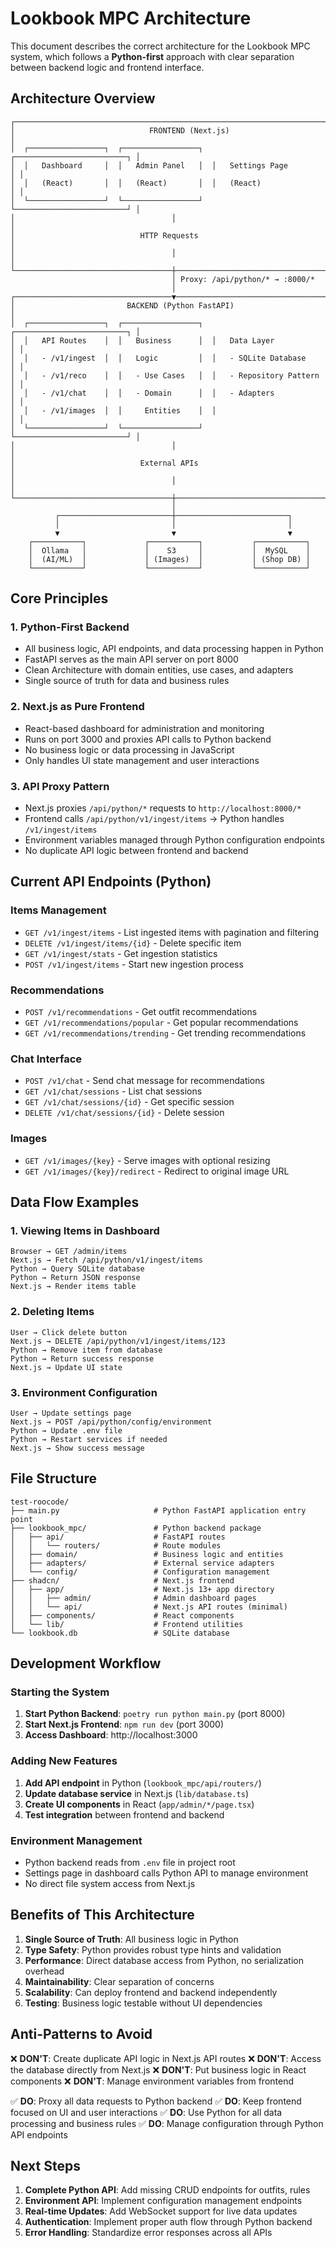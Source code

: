 # Lookbook MPC Architecture

This document describes the correct architecture for the Lookbook MPC system, which follows a **Python-first** approach with clear separation between backend logic and frontend interface.

## Architecture Overview

```
┌─────────────────────────────────────────────────────────────────────────┐
│                              FRONTEND (Next.js)                        │
│  ┌─────────────────┐  ┌─────────────────┐  ┌─────────────────────────┐ │
│  │   Dashboard     │  │   Admin Panel   │  │   Settings Page         │ │
│  │   (React)       │  │   (React)       │  │   (React)               │ │
│  └─────────────────┘  └─────────────────┘  └─────────────────────────┘ │
│                                   │                                     │
│                            HTTP Requests                                │
│                                   │                                     │
└───────────────────────────────────┼─────────────────────────────────────┘
                                    │ Proxy: /api/python/* → :8000/*
                                    │
┌───────────────────────────────────▼─────────────────────────────────────┐
│                         BACKEND (Python FastAPI)                       │
│  ┌─────────────────┐  ┌─────────────────┐  ┌─────────────────────────┐ │
│  │   API Routes    │  │   Business      │  │   Data Layer            │ │
│  │   - /v1/ingest  │  │   Logic         │  │   - SQLite Database     │ │
│  │   - /v1/reco    │  │   - Use Cases   │  │   - Repository Pattern │ │
│  │   - /v1/chat    │  │   - Domain      │  │   - Adapters           │ │
│  │   - /v1/images  │  │     Entities    │  │                         │ │
│  └─────────────────┘  └─────────────────┘  └─────────────────────────┘ │
│                                   │                                     │
│                            External APIs                                │
│                                   │                                     │
└───────────────────────────────────┼─────────────────────────────────────┘
                                    │
          ┌─────────────────────────┼─────────────────────────┐
          │                         │                         │
          ▼                         ▼                         ▼
    ┌───────────┐             ┌───────────┐           ┌───────────┐
    │  Ollama   │             │    S3     │           │  MySQL    │
    │  (AI/ML)  │             │ (Images)  │           │ (Shop DB) │
    └───────────┘             └───────────┘           └───────────┘
```

## Core Principles

### 1. **Python-First Backend**
- All business logic, API endpoints, and data processing happen in Python
- FastAPI serves as the main API server on port 8000
- Clean Architecture with domain entities, use cases, and adapters
- Single source of truth for data and business rules

### 2. **Next.js as Pure Frontend**
- React-based dashboard for administration and monitoring
- Runs on port 3000 and proxies API calls to Python backend
- No business logic or data processing in JavaScript
- Only handles UI state management and user interactions

### 3. **API Proxy Pattern**
- Next.js proxies `/api/python/*` requests to `http://localhost:8000/*`
- Frontend calls `/api/python/v1/ingest/items` → Python handles `/v1/ingest/items`
- Environment variables managed through Python configuration endpoints
- No duplicate API logic between frontend and backend

## Current API Endpoints (Python)

### Items Management
- `GET /v1/ingest/items` - List ingested items with pagination and filtering
- `DELETE /v1/ingest/items/{id}` - Delete specific item
- `GET /v1/ingest/stats` - Get ingestion statistics
- `POST /v1/ingest/items` - Start new ingestion process

### Recommendations
- `POST /v1/recommendations` - Get outfit recommendations
- `GET /v1/recommendations/popular` - Get popular recommendations
- `GET /v1/recommendations/trending` - Get trending recommendations

### Chat Interface
- `POST /v1/chat` - Send chat message for recommendations
- `GET /v1/chat/sessions` - List chat sessions
- `GET /v1/chat/sessions/{id}` - Get specific session
- `DELETE /v1/chat/sessions/{id}` - Delete session

### Images
- `GET /v1/images/{key}` - Serve images with optional resizing
- `GET /v1/images/{key}/redirect` - Redirect to original image URL

## Data Flow Examples

### 1. Viewing Items in Dashboard
```
Browser → GET /admin/items
Next.js → Fetch /api/python/v1/ingest/items
Python → Query SQLite database
Python → Return JSON response
Next.js → Render items table
```

### 2. Deleting Items
```
User → Click delete button
Next.js → DELETE /api/python/v1/ingest/items/123
Python → Remove item from database
Python → Return success response
Next.js → Update UI state
```

### 3. Environment Configuration
```
User → Update settings page
Next.js → POST /api/python/config/environment
Python → Update .env file
Python → Restart services if needed
Next.js → Show success message
```

## File Structure

```
test-roocode/
├── main.py                     # Python FastAPI application entry point
├── lookbook_mpc/               # Python backend package
│   ├── api/                    # FastAPI routes
│   │   └── routers/            # Route modules
│   ├── domain/                 # Business logic and entities
│   ├── adapters/               # External service adapters
│   └── config/                 # Configuration management
├── shadcn/                     # Next.js frontend
│   ├── app/                    # Next.js 13+ app directory
│   │   ├── admin/              # Admin dashboard pages
│   │   └── api/                # Next.js API routes (minimal)
│   ├── components/             # React components
│   └── lib/                    # Frontend utilities
└── lookbook.db                 # SQLite database
```

## Development Workflow

### Starting the System
1. **Start Python Backend**: `poetry run python main.py` (port 8000)
2. **Start Next.js Frontend**: `npm run dev` (port 3000)
3. **Access Dashboard**: http://localhost:3000

### Adding New Features
1. **Add API endpoint** in Python (`lookbook_mpc/api/routers/`)
2. **Update database service** in Next.js (`lib/database.ts`)
3. **Create UI components** in React (`app/admin/*/page.tsx`)
4. **Test integration** between frontend and backend

### Environment Management
- Python backend reads from `.env` file in project root
- Settings page in dashboard calls Python API to manage environment
- No direct file system access from Next.js

## Benefits of This Architecture

1. **Single Source of Truth**: All business logic in Python
2. **Type Safety**: Python provides robust type hints and validation
3. **Performance**: Direct database access from Python, no serialization overhead
4. **Maintainability**: Clear separation of concerns
5. **Scalability**: Can deploy frontend and backend independently
6. **Testing**: Business logic testable without UI dependencies

## Anti-Patterns to Avoid

❌ **DON'T**: Create duplicate API logic in Next.js API routes
❌ **DON'T**: Access the database directly from Next.js
❌ **DON'T**: Put business logic in React components
❌ **DON'T**: Manage environment variables from frontend

✅ **DO**: Proxy all data requests to Python backend
✅ **DO**: Keep frontend focused on UI and user interactions
✅ **DO**: Use Python for all data processing and business rules
✅ **DO**: Manage configuration through Python API endpoints

## Next Steps

1. **Complete Python API**: Add missing CRUD endpoints for outfits, rules
2. **Environment API**: Implement configuration management endpoints
3. **Real-time Updates**: Add WebSocket support for live data updates
4. **Authentication**: Implement proper auth flow through Python backend
5. **Error Handling**: Standardize error responses across all APIs